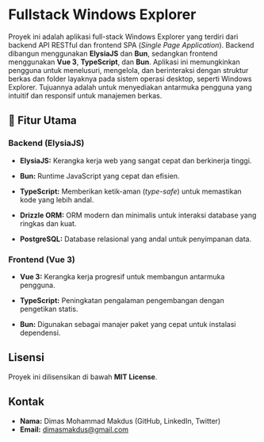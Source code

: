 # Fullstack Windows Explorer

Proyek ini adalah aplikasi full-stack Windows Explorer yang terdiri dari backend API RESTful dan frontend SPA (*Single Page Application*). Backend dibangun menggunakan **ElysiaJS** dan **Bun**, sedangkan frontend menggunakan **Vue 3**, **TypeScript**, dan **Bun**. Aplikasi ini memungkinkan pengguna untuk menelusuri, mengelola, dan berinteraksi dengan struktur berkas dan folder layaknya pada sistem operasi desktop, seperti Windows Explorer. Tujuannya adalah untuk menyediakan antarmuka pengguna yang intuitif dan responsif untuk manajemen berkas.

## 🚀 Fitur Utama

### Backend (ElysiaJS)

* **ElysiaJS:** Kerangka kerja web yang sangat cepat dan berkinerja tinggi.

* **Bun:** Runtime JavaScript yang cepat dan efisien.

* **TypeScript:** Memberikan ketik-aman (*type-safe*) untuk memastikan kode yang lebih andal.

* **Drizzle ORM:** ORM modern dan minimalis untuk interaksi database yang ringkas dan kuat.

* **PostgreSQL:** Database relasional yang andal untuk penyimpanan data.

### Frontend (Vue 3)

* **Vue 3:** Kerangka kerja progresif untuk membangun antarmuka pengguna.

* **TypeScript:** Peningkatan pengalaman pengembangan dengan pengetikan statis.

* **Bun:** Digunakan sebagai manajer paket yang cepat untuk instalasi dependensi.

## Lisensi

Proyek ini dilisensikan di bawah **MIT License**.

## Kontak

* **Nama:** Dimas Mohammad Makdus (GitHub, LinkedIn, Twitter)
* **Email:** dimasmakdus@gmail.com
